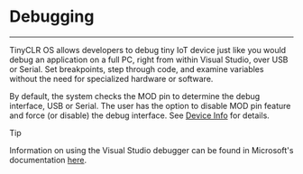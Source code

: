 # Debugging
---
TinyCLR OS allows developers to debug tiny IoT device just like you would debug an application on a full PC, right from  within Visual Studio, over USB or Serial. Set breakpoints, step through code, and examine variables without the need for specialized hardware or software.

By default, the system checks the MOD pin to determine the debug interface, USB or Serial. The user has the option to disable MOD pin feature and force (or disable) the debug interface. See [Device Info](device-info.md) for details.

> [!TIP]
> Information on using the Visual Studio debugger can be found in Microsoft's documentation [here](https://docs.microsoft.com/en-us/visualstudio/debugger/debugger-feature-tour?view=vs-2019).
